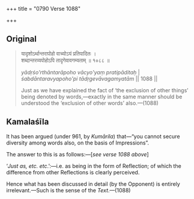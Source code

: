 +++
title = "0790 Verse 1088"

+++
## Original 
>
> यादृशोऽर्थान्तरापोहो वाच्योऽयं प्रतिपादितः ।  
> शब्दान्तरव्यपोहोऽपि तादृगेवावगम्यताम् ॥ १०८८ ॥ 
>
> *yādṛśo'rthāntarāpoho vācyo'yaṃ pratipāditaḥ* \|  
> *śabdāntaravyapoho'pi tādṛgevāvagamyatām* \|\| 1088 \|\| 
>
> Just as we have explained the fact of ‘the exclusion of other things’ being denoted by words,—exactly in the same manner should be understood the ‘exclusion of other words’ also.—(1088)



## Kamalaśīla

It has been argued (under 961, by *Kumārila*) that—“you cannot secure diversity among words also, on the basis of Impressions”.

The answer to this is as follows:—[*see verse 1088 above*]

‘*Just as, etc. etc*.’:—i.e. as being in the form of Reflection; of which the difference from other Reflections is clearly perceived.

Hence what has been discussed in detail (by the Opponent) is entirely irrelevant.—Such is the sense of the *Text*.—(1088)


